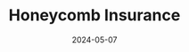 ---  
layout: startup_page  
title: "Honeycomb Insurance"  
id: "honeycombinsurance.com"  
permalink: "/honeycombinsurancehoneycombinsurance.com05072024/"  
website: "https://honeycombinsurance.com/"  
funding_round: "Series B"  
funding_amount: "$36M"  
investors: "Oren Zeev, Arkin Holdings, Launchbay Capital, Ibex Investors, Phoenix Insurance, IT-Farm"  
about: "Honeycomb Insurance provides property and casualty insurance for landlords and condo associations. It utilizes AI and computer vision technology, often analyzing aerial photographs to assess properties and reduce the need for costly physical inspections, streamlining the insurance process. This innovative approach allows them to compete effectively in a fragmented market."  
markets: "Insurtech, AI, Property & Casualty Insurance, Commercial Insurance, Real Estate Services (B2C), Commercial/Professional Insurance"  
hq: "Chicago, Illinois, United States"  
founded_year: "2019"  
linkedin: "https://www.linkedin.com/company/honeycombinsurance"  
twitter: "https://twitter.com/honeycombins"  
instagram: ""  
facebook: "https://www.facebook.com/honeycombins"  
crunchbase: "https://www.crunchbase.com/organization/honeycombinsurance"  
pitchbook: "https://pitchbook.com/profiles/company/303423-22"  

date_display: "07-May-2024"  
date: "2024-05-07"

# SEO Optimization  
meta_title: "Honeycomb Insurance - Series B Funding ($36M)"  
meta_description: "Honeycomb Insurance, Honeycomb Insurance provides property and casualty insurance for landlords and condo associations. It utilizes AI and computer vision technology, ofte..."  
meta_keywords: "Honeycomb Insurance, Insurtech, AI, Property & Casualty Insurance, Commercial Insurance, Real Estate Services (B2C), Commercial/Professional Insurance, Series B funding"  
canonical_url: "https://startup.projectstartups.com/honeycombinsurancehoneycombinsurance.com05072024/"  
---